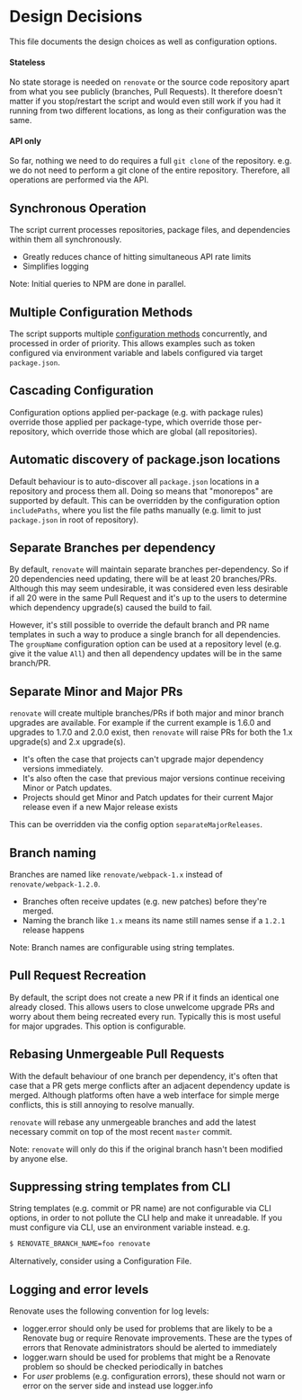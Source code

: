 # Design Decisions

This file documents the design choices as well as configuration options.

#### Stateless

No state storage is needed on `renovate` or the source code repository apart
from what you see publicly (branches, Pull Requests). It therefore doesn't
matter if you stop/restart the script and would even still work if you had it
running from two different locations, as long as their configuration was the
same.

#### API only

So far, nothing we need to do requires a full `git clone` of the repository.
e.g. we do not need to perform a git clone of the entire repository. Therefore,
all operations are performed via the API.

## Synchronous Operation

The script current processes repositories, package files, and dependencies
within them all synchronously.

* Greatly reduces chance of hitting simultaneous API rate limits
* Simplifies logging

Note: Initial queries to NPM are done in parallel.

## Multiple Configuration Methods

The script supports multiple [configuration methods](configuration.md)
concurrently, and processed in order of priority. This allows examples such as
token configured via environment variable and labels configured via target
`package.json`.

## Cascading Configuration

Configuration options applied per-package (e.g. with package rules) override those applied per
package-type, which override those per-repository, which override those which
are global (all repositories).

## Automatic discovery of package.json locations

Default behaviour is to auto-discover all `package.json` locations in a
repository and process them all. Doing so means that "monorepos" are supported
by default. This can be overridden by the configuration option `includePaths`,
where you list the file paths manually (e.g. limit to just `package.json` in
root of repository).

## Separate Branches per dependency

By default, `renovate` will maintain separate branches per-dependency. So if 20
dependencies need updating, there will be at least 20 branches/PRs. Although
this may seem undesirable, it was considered even less desirable if all 20 were
in the same Pull Request and it's up to the users to determine which dependency
upgrade(s) caused the build to fail.

However, it's still possible to override the default branch and PR name
templates in such a way to produce a single branch for all dependencies. The
`groupName` configuration option can be used at a repository level (e.g. give it
the value `All`) and then all dependency updates will be in the same branch/PR.

## Separate Minor and Major PRs

`renovate` will create multiple branches/PRs if both major and minor branch upgrades
are available. For example if the current example is 1.6.0 and upgrades to 1.7.0
and 2.0.0 exist, then `renovate` will raise PRs for both the 1.x upgrade(s) and
2.x upgrade(s).

* It's often the case that projects can't upgrade major dependency versions
  immediately.
* It's also often the case that previous major versions continue receiving Minor
  or Patch updates.
* Projects should get Minor and Patch updates for their current Major release
  even if a new Major release exists

This can be overridden via the config option `separateMajorReleases`.

## Branch naming

Branches are named like `renovate/webpack-1.x` instead of
`renovate/webpack-1.2.0`.

* Branches often receive updates (e.g. new patches) before they're merged.
* Naming the branch like `1.x` means its name still names sense if a `1.2.1`
  release happens

Note: Branch names are configurable using string templates.

## Pull Request Recreation

By default, the script does not create a new PR if it finds an identical one
already closed. This allows users to close unwelcome upgrade PRs and worry about
them being recreated every run. Typically this is most useful for major
upgrades. This option is configurable.

## Rebasing Unmergeable Pull Requests

With the default behaviour of one branch per dependency, it's often that case
that a PR gets merge conflicts after an adjacent dependency update is merged.
Although platforms often have a web interface for simple merge conflicts, this is
still annoying to resolve manually.

`renovate` will rebase any unmergeable branches and add the latest necessary
commit on top of the most recent `master` commit.

Note: `renovate` will only do this if the original branch hasn't been modified
by anyone else.

## Suppressing string templates from CLI

String templates (e.g. commit or PR name) are not configurable via CLI options,
in order to not pollute the CLI help and make it unreadable. If you must
configure via CLI, use an environment variable instead. e.g.

```sh
$ RENOVATE_BRANCH_NAME=foo renovate
```

Alternatively, consider using a Configuration File.

## Logging and error levels

Renovate uses the following convention for log levels:

* logger.error should only be used for problems that are likely to be a Renovate bug or require Renovate improvements. These are the types of errors that Renovate administrators should be alerted to immediately
* logger.warn should be used for problems that might be a Renovate problem so should be checked periodically in batches
* For _user_ problems (e.g. configuration errors), these should not warn or error on the server side and instead use logger.info
